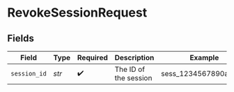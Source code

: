 # RevokeSessionRequest


## Fields

| Field                 | Type                  | Required              | Description           | Example               |
| --------------------- | --------------------- | --------------------- | --------------------- | --------------------- |
| `session_id`          | *str*                 | :heavy_check_mark:    | The ID of the session | sess_1234567890abcdef |